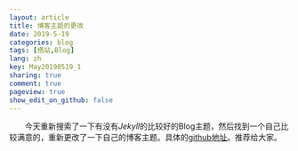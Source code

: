 ```yaml
---
layout: article
title: 博客主题的更改
date: 2019-5-19
categories: blog
tags: [搭站,Blog]
lang: zh
key: May20190519_1
sharing: true
comment: true
pageview: true  
show_edit_on_github: false
---
```


&emsp;&emsp;今天重新搜索了一下有没有*Jekyll*的比较好的Blog主题，然后找到一个自己比较满意的，重新更改了一下自己的博客主题。具体的[github地址](https://github.com/kitian616/jekyll-TeXt-theme)。推荐给大家。